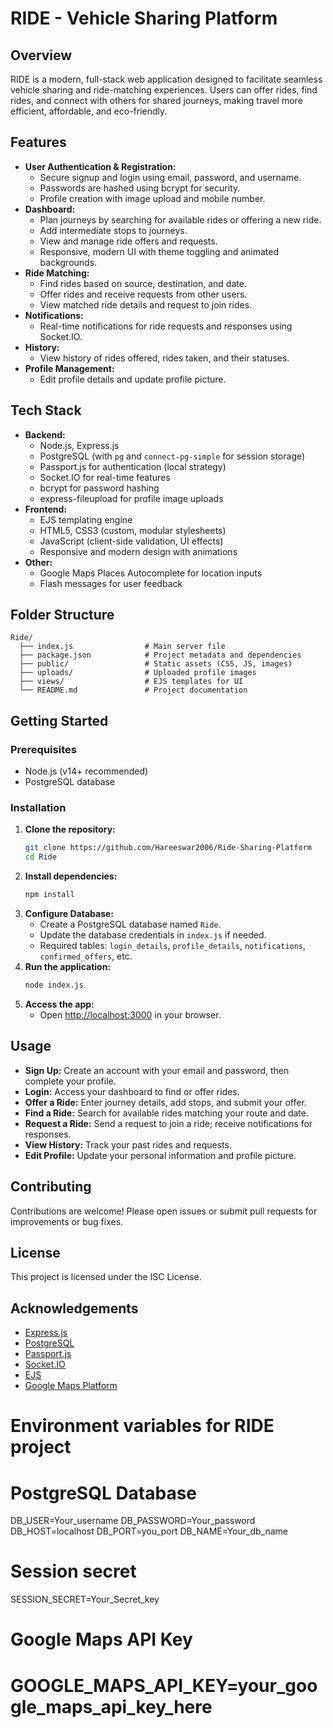 # RIDE - Vehicle Sharing Platform

## Overview
RIDE is a modern, full-stack web application designed to facilitate seamless vehicle sharing and ride-matching experiences. Users can offer rides, find rides, and connect with others for shared journeys, making travel more efficient, affordable, and eco-friendly.

## Features
- **User Authentication & Registration:**
  - Secure signup and login using email, password, and username.
  - Passwords are hashed using bcrypt for security.
  - Profile creation with image upload and mobile number.
- **Dashboard:**
  - Plan journeys by searching for available rides or offering a new ride.
  - Add intermediate stops to journeys.
  - View and manage ride offers and requests.
  - Responsive, modern UI with theme toggling and animated backgrounds.
- **Ride Matching:**
  - Find rides based on source, destination, and date.
  - Offer rides and receive requests from other users.
  - View matched ride details and request to join rides.
- **Notifications:**
  - Real-time notifications for ride requests and responses using Socket.IO.
- **History:**
  - View history of rides offered, rides taken, and their statuses.
- **Profile Management:**
  - Edit profile details and update profile picture.

## Tech Stack
- **Backend:**
  - Node.js, Express.js
  - PostgreSQL (with `pg` and `connect-pg-simple` for session storage)
  - Passport.js for authentication (local strategy)
  - Socket.IO for real-time features
  - bcrypt for password hashing
  - express-fileupload for profile image uploads
- **Frontend:**
  - EJS templating engine
  - HTML5, CSS3 (custom, modular stylesheets)
  - JavaScript (client-side validation, UI effects)
  - Responsive and modern design with animations
- **Other:**
  - Google Maps Places Autocomplete for location inputs
  - Flash messages for user feedback

## Folder Structure
```
Ride/
  ├── index.js                # Main server file
  ├── package.json            # Project metadata and dependencies
  ├── public/                 # Static assets (CSS, JS, images)
  ├── uploads/                # Uploaded profile images
  ├── views/                  # EJS templates for UI
  └── README.md               # Project documentation
```

## Getting Started
### Prerequisites
- Node.js (v14+ recommended)
- PostgreSQL database

### Installation
1. **Clone the repository:**
   ```bash
   git clone https://github.com/Hareeswar2006/Ride-Sharing-Platform
   cd Ride
   ```
2. **Install dependencies:**
   ```bash
   npm install
   ```
3. **Configure Database:**
   - Create a PostgreSQL database named `Ride`.
   - Update the database credentials in `index.js` if needed.
   - Required tables: `login_details`, `profile_details`, `notifications`, `confirmed_offers`, etc.
4. **Run the application:**
   ```bash
   node index.js
   ```
5. **Access the app:**
   - Open [http://localhost:3000](http://localhost:3000) in your browser.

## Usage
- **Sign Up:** Create an account with your email and password, then complete your profile.
- **Login:** Access your dashboard to find or offer rides.
- **Offer a Ride:** Enter journey details, add stops, and submit your offer.
- **Find a Ride:** Search for available rides matching your route and date.
- **Request a Ride:** Send a request to join a ride; receive notifications for responses.
- **View History:** Track your past rides and requests.
- **Edit Profile:** Update your personal information and profile picture.

## Contributing
Contributions are welcome! Please open issues or submit pull requests for improvements or bug fixes.

## License
This project is licensed under the ISC License.

## Acknowledgements
- [Express.js](https://expressjs.com/)
- [PostgreSQL](https://www.postgresql.org/)
- [Passport.js](http://www.passportjs.org/)
- [Socket.IO](https://socket.io/)
- [EJS](https://ejs.co/)
- [Google Maps Platform](https://developers.google.com/maps)


# Environment variables for RIDE project

# PostgreSQL Database
DB_USER=Your_username
DB_PASSWORD=Your_password
DB_HOST=localhost
DB_PORT=you_port
DB_NAME=Your_db_name

# Session secret
SESSION_SECRET=Your_Secret_key

# Google Maps API Key
# GOOGLE_MAPS_API_KEY=your_google_maps_api_key_here
